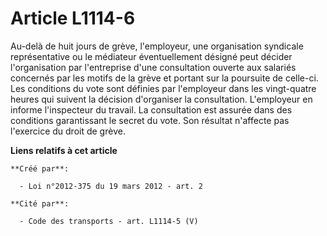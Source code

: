 # Article L1114-6

Au-delà de huit jours de grève, l'employeur, une organisation syndicale représentative ou le médiateur éventuellement désigné
peut décider l'organisation par l'entreprise d'une consultation ouverte aux salariés concernés par les motifs de la grève et
portant sur la poursuite de celle-ci. Les conditions du vote sont définies par l'employeur dans les vingt-quatre heures qui
suivent la décision d'organiser la consultation. L'employeur en informe l'inspecteur du travail. La consultation est assurée
dans des conditions garantissant le secret du vote. Son résultat n'affecte pas l'exercice du droit de grève.

**Liens relatifs à cet article**

	**Créé par**:

	  - Loi n°2012-375 du 19 mars 2012 - art. 2

	**Cité par**:

	  - Code des transports - art. L1114-5 (V)
